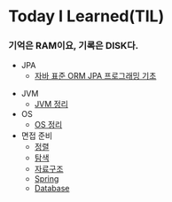 # Today I Learned(TIL)
### 기억은 RAM이요, 기록은 DISK다.


* JPA 
  * [자바 표준 ORM JPA 프로그래밍 기초](https://github.com/UpperLeaf/TIL/blob/main/jpa/%EC%9E%90%EB%B0%94%20ORM%20%ED%91%9C%EC%A4%80%20JPA%20%ED%94%84%EB%A1%9C%EA%B7%B8%EB%9E%98%EB%B0%8D%20%EA%B8%B0%EC%B4%88.md)
- JVM
  - [JVM 정리](https://github.com/UpperLeaf/TIL/blob/main/jvm/JVM%20%EC%A0%95%EB%A6%AC.md)
- OS
  - [OS 정리](https://github.com/UpperLeaf/TIL/blob/main/os/%EC%9A%B4%EC%98%81%EC%B2%B4%EC%A0%9C%20%EC%A0%95%EB%A6%AC.md)
- 면접 준비
  - [정렬](https://github.com/UpperLeaf/TIL/blob/main/%EB%A9%B4%EC%A0%91%EC%A4%80%EB%B9%84/%EC%A0%95%EB%A0%AC.md)
  - [탐색](https://github.com/UpperLeaf/TIL/blob/main/%EB%A9%B4%EC%A0%91%EC%A4%80%EB%B9%84/%ED%83%90%EC%83%89.md)
  - [자료구조](https://github.com/UpperLeaf/TIL/blob/main/%EB%A9%B4%EC%A0%91%EC%A4%80%EB%B9%84/%EC%9E%90%EB%A3%8C%EA%B5%AC%EC%A1%B0.md)
  - [Spring](https://github.com/UpperLeaf/TIL/blob/main/%EB%A9%B4%EC%A0%91%EC%A4%80%EB%B9%84/Spring.md)
  - [Database](https://github.com/UpperLeaf/TIL/blob/main/%EB%A9%B4%EC%A0%91%EC%A4%80%EB%B9%84/%EB%8D%B0%EC%9D%B4%ED%84%B0%EB%B2%A0%EC%9D%B4%EC%8A%A4.md)
